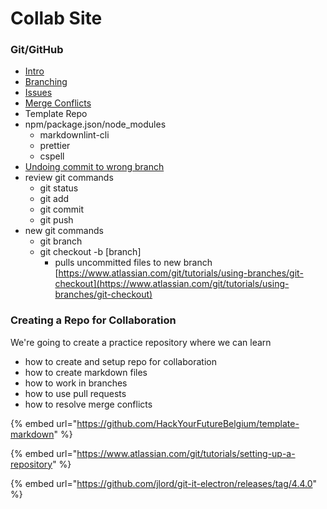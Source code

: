 # Collab Site

### Git/GitHub

* [Intro](https://www.youtube.com/watch?v=BCQHnlnPusY&list=PLRqwX-V7Uu6ZF9C0YMKuns9sLDzK6zoiV&index=1)
* [Branching](https://www.youtube.com/watch?v=oPpnCh7InLY&list=PLRqwX-V7Uu6ZF9C0YMKuns9sLDzK6zoiV&index=2)
* [Issues](https://www.youtube.com/watch?v=WMykv2ZMyEQ&list=PLRqwX-V7Uu6ZF9C0YMKuns9sLDzK6zoiV&index=4)
* [Merge Conflicts](https://www.youtube.com/watch?v=JtIX3HJKwfo&list=PLRqwX-V7Uu6ZF9C0YMKuns9sLDzK6zoiV&index=9)
* Template Repo
* npm/package.json/node\_modules
  * markdownlint-cli
  * prettier
  * cspell
* [Undoing commit to wrong branch](https://www.clearvision-cm.com/blog/what-to-do-when-you-commit-to-the-wrong-git-branch/)
* review git commands
  * git status
  * git add
  * git commit
  * git push
* new git commands
  * git branch
  * git checkout -b \[branch\]
    * pulls uncommitted files to new branch [https://www.atlassian.com/git/tutorials/using-branches/git-checkout](https://www.atlassian.com/git/tutorials/using-branches/git-checkout)

### Creating a Repo for Collaboration

We're going to create a practice repository where we can learn

* how to create and setup repo for collaboration
* how to create markdown files
* how to work in branches
* how to use pull requests
* how to resolve merge conflicts

{% embed url="https://github.com/HackYourFutureBelgium/template-markdown" %}

{% embed url="https://www.atlassian.com/git/tutorials/setting-up-a-repository" %}

{% embed url="https://github.com/jlord/git-it-electron/releases/tag/4.4.0" %}



